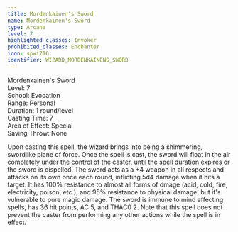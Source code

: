 ```yaml
---
title: Mordenkainen's Sword
name: Mordenkainen's Sword
type: Arcane
level: 7
highlighted_classes: Invoker
prohibited_classes: Enchanter
icon: spwi716
identifier: WIZARD_MORDENKAINENS_SWORD
---
```

Mordenkainen's Sword  
Level: 7  
School: Evocation  
Range: Personal  
Duration: 1 round/level  
Casting Time: 7  
Area of Effect: Special  
Saving Throw: None  
  
Upon casting this spell, the wizard brings into being a shimmering, swordlike plane of force. Once the spell is cast, the sword will float in the air completely under the control of the caster, until the spell duration expires or the sword is dispelled. The sword acts as a +4 weapon in all respects and attacks on its own once each round, inflicting 5d4 damage when it hits a target. It has 100% resistance to almost all forms of dmage (acid, cold, fire, electricity, poison, etc.), and 95% resistance to physical damage, but it's vulnerable to pure magic damage. The sword is immune to mind affecting spells, has 36 hit points, AC 5, and THAC0 2. Note that this spell does not prevent the caster from performing any other actions while the spell is in effect.  
